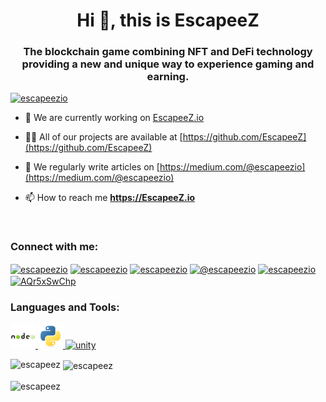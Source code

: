 <h1 align="center">Hi 👋, this is EscapeeZ</h1>
<h3 align="center">The blockchain game combining NFT and DeFi technology providing a new and unique way to experience gaming and earning.</h3>
<p align="left"> <a href="https://twitter.com/escapeezio" target="blank"><img src="https://img.shields.io/twitter/follow/escapeezio?logo=twitter&style=for-the-badge" alt="escapeezio" /></a> </p>

- 🔭 We are currently working on [EscapeeZ.io](https://github.com/EscapeeZ/escapeez.io)

- 👨‍💻 All of our projects are available at [https://github.com/EscapeeZ](https://github.com/EscapeeZ)

- 📝 We regularly write articles on [https://medium.com/@escapeezio](https://medium.com/@escapeezio)

- 📫 How to reach me **https://EscapeeZ.io**

<br>

<h3 align="left">Connect with me:</h3>
<p align="left">
<a href="https://twitter.com/escapeezio" target="blank"><img align="center" src="https://raw.githubusercontent.com/rahuldkjain/github-profile-readme-generator/master/src/images/icons/Social/twitter.svg" alt="escapeezio" height="30" width="40" /></a>
<a href="https://fb.com/escapeezio" target="blank"><img align="center" src="https://raw.githubusercontent.com/rahuldkjain/github-profile-readme-generator/master/src/images/icons/Social/facebook.svg" alt="escapeezio" height="30" width="40" /></a>
<a href="https://instagram.com/escapeezio" target="blank"><img align="center" src="https://raw.githubusercontent.com/rahuldkjain/github-profile-readme-generator/master/src/images/icons/Social/instagram.svg" alt="escapeezio" height="30" width="40" /></a>
<a href="https://medium.com/@escapeezio" target="blank"><img align="center" src="https://raw.githubusercontent.com/rahuldkjain/github-profile-readme-generator/master/src/images/icons/Social/medium.svg" alt="@escapeezio" height="30" width="40" /></a>
<a href="https://www.youtube.com/c/escapeezio" target="blank"><img align="center" src="https://raw.githubusercontent.com/rahuldkjain/github-profile-readme-generator/master/src/images/icons/Social/youtube.svg" alt="escapeezio" height="30" width="40" /></a>
<a href="https://discord.gg/AQr5xSwChp" target="blank"><img align="center" src="https://raw.githubusercontent.com/rahuldkjain/github-profile-readme-generator/master/src/images/icons/Social/discord.svg" alt="AQr5xSwChp" height="30" width="40" /></a>
</p>

<h3 align="left">Languages and Tools:</h3>
<p align="left"> <a href="https://nodejs.org" target="_blank" rel="noreferrer"> <img src="https://raw.githubusercontent.com/devicons/devicon/master/icons/nodejs/nodejs-original-wordmark.svg" alt="nodejs" width="40" height="40"/> </a> <a href="https://www.python.org" target="_blank" rel="noreferrer"> <img src="https://raw.githubusercontent.com/devicons/devicon/master/icons/python/python-original.svg" alt="python" width="40" height="40"/> </a> <a href="https://unity.com/" target="_blank" rel="noreferrer"> <img src="https://www.vectorlogo.zone/logos/unity3d/unity3d-icon.svg" alt="unity" width="40" height="40"/> </a> </p>

<p><img align="left" src="https://github-readme-stats.vercel.app/api/top-langs?username=escapeez&show_icons=true&theme=synthwave&locale=en&layout=compact" alt="escapeez" /></p>

<p>&nbsp;<img align="center" src="https://github-readme-stats.vercel.app/api?username=escapeez&show_icons=true&theme=synthwave&locale=en" alt="escapeez" /></p>

<p><img align="center" src="https://github-readme-streak-stats.herokuapp.com/?user=escapeez&theme=dark" alt="escapeez" /></p>
